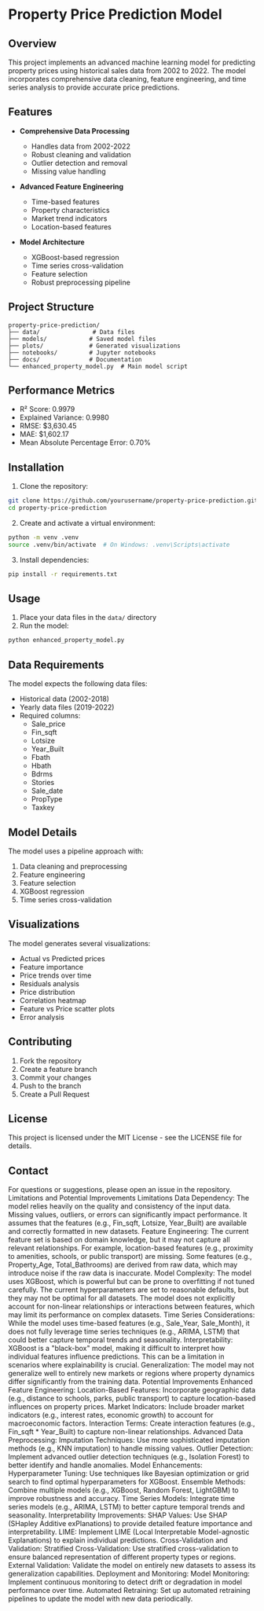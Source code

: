 # Property Price Prediction Model

## Overview
This project implements an advanced machine learning model for predicting property prices using historical sales data from 2002 to 2022. The model incorporates comprehensive data cleaning, feature engineering, and time series analysis to provide accurate price predictions.

## Features
- **Comprehensive Data Processing**
  - Handles data from 2002-2022
  - Robust cleaning and validation
  - Outlier detection and removal
  - Missing value handling

- **Advanced Feature Engineering**
  - Time-based features
  - Property characteristics
  - Market trend indicators
  - Location-based features

- **Model Architecture**
  - XGBoost-based regression
  - Time series cross-validation
  - Feature selection
  - Robust preprocessing pipeline

## Project Structure
```
property-price-prediction/
├── data/               # Data files
├── models/            # Saved model files
├── plots/             # Generated visualizations
├── notebooks/         # Jupyter notebooks
├── docs/              # Documentation
└── enhanced_property_model.py  # Main model script
```

## Performance Metrics
- R² Score: 0.9979
- Explained Variance: 0.9980
- RMSE: $3,630.45
- MAE: $1,602.17
- Mean Absolute Percentage Error: 0.70%

## Installation
1. Clone the repository:
```bash
git clone https://github.com/yourusername/property-price-prediction.git
cd property-price-prediction
```

2. Create and activate a virtual environment:
```bash
python -m venv .venv
source .venv/bin/activate  # On Windows: .venv\Scripts\activate
```

3. Install dependencies:
```bash
pip install -r requirements.txt
```

## Usage
1. Place your data files in the `data/` directory
2. Run the model:
```bash
python enhanced_property_model.py
```

## Data Requirements
The model expects the following data files:
- Historical data (2002-2018)
- Yearly data files (2019-2022)
- Required columns:
  - Sale_price
  - Fin_sqft
  - Lotsize
  - Year_Built
  - Fbath
  - Hbath
  - Bdrms
  - Stories
  - Sale_date
  - PropType
  - Taxkey

## Model Details
The model uses a pipeline approach with:
1. Data cleaning and preprocessing
2. Feature engineering
3. Feature selection
4. XGBoost regression
5. Time series cross-validation

## Visualizations
The model generates several visualizations:
- Actual vs Predicted prices
- Feature importance
- Price trends over time
- Residuals analysis
- Price distribution
- Correlation heatmap
- Feature vs Price scatter plots
- Error analysis

## Contributing
1. Fork the repository
2. Create a feature branch
3. Commit your changes
4. Push to the branch
5. Create a Pull Request

## License
This project is licensed under the MIT License - see the LICENSE file for details.

## Contact
For questions or suggestions, please open an issue in the repository. 
Limitations and Potential Improvements
Limitations
Data Dependency:
The model relies heavily on the quality and consistency of the input data. Missing values, outliers, or errors can significantly impact performance.
It assumes that the features (e.g., Fin_sqft, Lotsize, Year_Built) are available and correctly formatted in new datasets.
Feature Engineering:
The current feature set is based on domain knowledge, but it may not capture all relevant relationships. For example, location-based features (e.g., proximity to amenities, schools, or public transport) are missing.
Some features (e.g., Property_Age, Total_Bathrooms) are derived from raw data, which may introduce noise if the raw data is inaccurate.
Model Complexity:
The model uses XGBoost, which is powerful but can be prone to overfitting if not tuned carefully. The current hyperparameters are set to reasonable defaults, but they may not be optimal for all datasets.
The model does not explicitly account for non-linear relationships or interactions between features, which may limit its performance on complex datasets.
Time Series Considerations:
While the model uses time-based features (e.g., Sale_Year, Sale_Month), it does not fully leverage time series techniques (e.g., ARIMA, LSTM) that could better capture temporal trends and seasonality.
Interpretability:
XGBoost is a "black-box" model, making it difficult to interpret how individual features influence predictions. This can be a limitation in scenarios where explainability is crucial.
Generalization:
The model may not generalize well to entirely new markets or regions where property dynamics differ significantly from the training data.
Potential Improvements
Enhanced Feature Engineering:
Location-Based Features: Incorporate geographic data (e.g., distance to schools, parks, public transport) to capture location-based influences on property prices.
Market Indicators: Include broader market indicators (e.g., interest rates, economic growth) to account for macroeconomic factors.
Interaction Terms: Create interaction features (e.g., Fin_sqft * Year_Built) to capture non-linear relationships.
Advanced Data Preprocessing:
Imputation Techniques: Use more sophisticated imputation methods (e.g., KNN imputation) to handle missing values.
Outlier Detection: Implement advanced outlier detection techniques (e.g., Isolation Forest) to better identify and handle anomalies.
Model Enhancements:
Hyperparameter Tuning: Use techniques like Bayesian optimization or grid search to find optimal hyperparameters for XGBoost.
Ensemble Methods: Combine multiple models (e.g., XGBoost, Random Forest, LightGBM) to improve robustness and accuracy.
Time Series Models: Integrate time series models (e.g., ARIMA, LSTM) to better capture temporal trends and seasonality.
Interpretability Improvements:
SHAP Values: Use SHAP (SHapley Additive exPlanations) to provide detailed feature importance and interpretability.
LIME: Implement LIME (Local Interpretable Model-agnostic Explanations) to explain individual predictions.
Cross-Validation and Validation:
Stratified Cross-Validation: Use stratified cross-validation to ensure balanced representation of different property types or regions.
External Validation: Validate the model on entirely new datasets to assess its generalization capabilities.
Deployment and Monitoring:
Model Monitoring: Implement continuous monitoring to detect drift or degradation in model performance over time.
Automated Retraining: Set up automated retraining pipelines to update the model with new data periodically.
